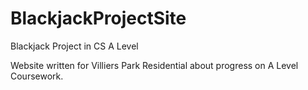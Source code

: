 # BlackjackProjectSite
Blackjack Project in CS A Level

Website written for Villiers Park Residential about progress on A Level Coursework.
